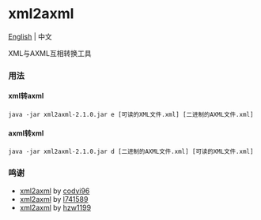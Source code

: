 # xml2axml
[English](README.md) | 中文

XML与AXML互相转换工具

### 用法

#### xml转axml  
``` shell
java -jar xml2axml-2.1.0.jar e [可读的XML文件.xml] [二进制的AXML文件.xml]
```

#### axml转xml
``` shell
java -jar xml2axml-2.1.0.jar d [二进制的AXML文件.xml] [可读的XML文件.xml]
```

### 鸣谢
- [xml2axml](https://github.com/codyi96/xml2axml) by [codyi96](https://github.com/codyi96)
- [xml2axml](https://github.com/l741589/xml2axml) by [l741589](https://github.com/l741589)
- [xml2axml](https://github.com/hzw1199/xml2axml) by [hzw1199](https://github.com/hzw1199)
